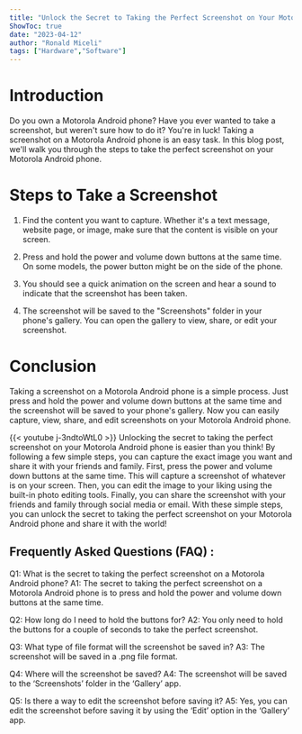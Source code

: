 ```yaml
---
title: "Unlock the Secret to Taking the Perfect Screenshot on Your Motorola Android Phone!"
ShowToc: true 
date: "2023-04-12"
author: "Ronald Miceli" 
tags: ["Hardware","Software"]
---
```

# Introduction

Do you own a Motorola Android phone? Have you ever wanted to take a screenshot, but weren't sure how to do it? You're in luck! Taking a screenshot on a Motorola Android phone is an easy task. In this blog post, we'll walk you through the steps to take the perfect screenshot on your Motorola Android phone. 

# Steps to Take a Screenshot

1. Find the content you want to capture. Whether it's a text message, website page, or image, make sure that the content is visible on your screen. 

2. Press and hold the power and volume down buttons at the same time. On some models, the power button might be on the side of the phone. 

3. You should see a quick animation on the screen and hear a sound to indicate that the screenshot has been taken. 

4. The screenshot will be saved to the "Screenshots" folder in your phone's gallery. You can open the gallery to view, share, or edit your screenshot. 

# Conclusion

Taking a screenshot on a Motorola Android phone is a simple process. Just press and hold the power and volume down buttons at the same time and the screenshot will be saved to your phone's gallery. Now you can easily capture, view, share, and edit screenshots on your Motorola Android phone.

{{< youtube j-3ndtoWtL0 >}} 
Unlocking the secret to taking the perfect screenshot on your Motorola Android phone is easier than you think! By following a few simple steps, you can capture the exact image you want and share it with your friends and family. First, press the power and volume down buttons at the same time. This will capture a screenshot of whatever is on your screen. Then, you can edit the image to your liking using the built-in photo editing tools. Finally, you can share the screenshot with your friends and family through social media or email. With these simple steps, you can unlock the secret to taking the perfect screenshot on your Motorola Android phone and share it with the world!

## Frequently Asked Questions (FAQ) :
Q1: What is the secret to taking the perfect screenshot on a Motorola Android phone?
A1: The secret to taking the perfect screenshot on a Motorola Android phone is to press and hold the power and volume down buttons at the same time.

Q2: How long do I need to hold the buttons for?
A2: You only need to hold the buttons for a couple of seconds to take the perfect screenshot.

Q3: What type of file format will the screenshot be saved in?
A3: The screenshot will be saved in a .png file format.

Q4: Where will the screenshot be saved?
A4: The screenshot will be saved to the ‘Screenshots’ folder in the ‘Gallery’ app.

Q5: Is there a way to edit the screenshot before saving it?
A5: Yes, you can edit the screenshot before saving it by using the ‘Edit’ option in the ‘Gallery’ app.


